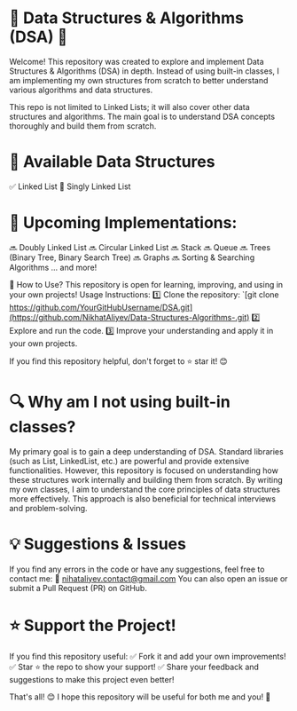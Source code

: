 # 📌 Data Structures & Algorithms (DSA) 🚀
Welcome! This repository was created to explore and implement Data Structures & Algorithms (DSA) in depth. Instead of using built-in classes, I am implementing my own structures from scratch to better understand various algorithms and data structures.

This repo is not limited to Linked Lists; it will also cover other data structures and algorithms. The main goal is to understand DSA concepts thoroughly and build them from scratch.

# 📌 Available Data Structures
✅ Linked List
🔹 Singly Linked List

# 📌 Upcoming Implementations:
🔜 Doubly Linked List
🔜 Circular Linked List
🔜 Stack
🔜 Queue
🔜 Trees (Binary Tree, Binary Search Tree)
🔜 Graphs
🔜 Sorting & Searching Algorithms
... and more!

🚀 How to Use?
This repository is open for learning, improving, and using in your own projects!
Usage Instructions:
1️⃣ Clone the repository:
`[git clone https://github.com/YourGitHubUsername/DSA.git](https://github.com/NikhatAliyev/Data-Structures-Algorithms-.git)
2️⃣ Explore and run the code.
3️⃣ Improve your understanding and apply it in your own projects.

If you find this repository helpful, don't forget to ⭐ star it! 😊

# 🔍 Why am I not using built-in classes?
My primary goal is to gain a deep understanding of DSA.
Standard libraries (such as List<T>, LinkedList<T>, etc.) are powerful and provide extensive functionalities. However, this repository is focused on understanding how these structures work internally and building them from scratch.
By writing my own classes, I aim to understand the core principles of data structures more effectively. This approach is also beneficial for technical interviews and problem-solving.

# 💡 Suggestions & Issues
If you find any errors in the code or have any suggestions, feel free to contact me: 📩 nihataliyev.contact@gmail.com
You can also open an issue or submit a Pull Request (PR) on GitHub.

# ⭐ Support the Project!
If you find this repository useful:
✅ Fork it and add your own improvements!
✅ Star ⭐ the repo to show your support!
✅ Share your feedback and suggestions to make this project even better!

That's all! 😊 I hope this repository will be useful for both me and you! 🚀
